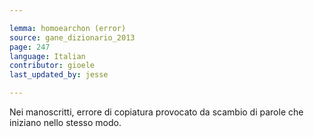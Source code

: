 ```yaml
---

lemma: homoearchon (error)
source: gane_dizionario_2013
page: 247
language: Italian
contributor: gioele
last_updated_by: jesse

---
```


Nei manoscritti, errore di copiatura provocato da scambio di parole che iniziano nello stesso modo.
